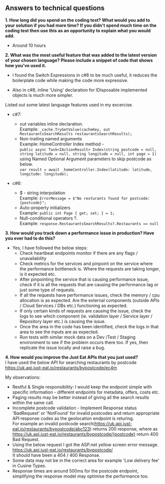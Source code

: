 ## Answers to technical questions

**1. How long did you spend on the coding test? What would you add to your solution if you had more time? If you didn't spend much time on the coding test then use this as an opportunity to explain what you would add.**
 * Around 10 hours

**2. What was the most useful feature that was added to the latest version of your chosen language? Please include a snippet of code that shows how you've used it.**

* I found the Switch Expressions in c#8 to be much useful, it reduces the boilerplate code while making the code more expressive. 

* Also in c#8, inline 'Using' declaration for IDisposable implemented objects is much more simpler.

Listed out some latest language features used in my excercise.
 * c#7:
	- out variables inline declaration.  
	Example: `_cache.TryGetValue(cacheKey, out RestaurantsSearchResults restaurantsSearchResults);`
	- Non-trailing named arguments  
	Example:  HomeController Index method -  
	`public async Task<IActionResult> Index(string postcode = null, string latitude = null, string longitude = null, int page = 1)`
	using Named Optional Argument parameters to skip postcode as below.  
	`var result = await _homeController.Index(latitude: latitude, longitude: longitude);`
	
 * c#6:
	- $ - string interpolation  
	Example: `ErrorMessage = $"No resturants found for postcode: {postcode}";`
	- Auto-property initializers  
	Example: `public int Page { get; set; } = 1;`
	- Null-conditional operators ?.  
	Example: `response.RestaurantsSearchResults?.Restaurants == null`

**3. How would you track down a performance issue in production? Have you ever had to do this?**
 - Yes, I have followed the below steps:
	* Check heartbeat endpoints monitor if there are any flags / unavailability
	* Check metrics for the services and pinpoint on the service where the performance bottleneck is. Where the requests are taking longer, is it expected etc.
	* After pinpointing the service that is causing performance issue, check if it is all the requests that are causing the performance lag or just some type of requests.
	* If all the requests have performance issues, check the memory / cpu allocation is as expected. Are the external components (outside APIs / Cloud Services / DBs etc.) functioning as expected.
	* If only certain kinds of requests are causing the issue, check the logs to see which component (ie. validation layer / Service layer / Repository layer etc.) is causing the issue.
	* Once the area in the code has been identified, check the logs in that area to see the inputs are as expected. 
	* Run tests with similar mock data on a Dev /Test / Staging environment to see if the problem occurs there too. If yes, then replicate the issue locally and raise a bug.

**4. How would you improve the Just Eat APIs that you just used?**  
I have used the below API for searching restaurants by postcode  
https://uk.api.just-eat.io/restaurants/bypostcode/ec4m  

My observations:
- Restful & Single responsibility: I would keep the endpoint simple with specific information - different endpoints for metadata, offers, costs etc.
- Paging results may be better instead of giving all the search results within the same call.
- Incomplete postcode validation - Implement Response status 'BadRequest' or 'NotFound' for invalid postcodes and return appropriate API response codes as the geolocation endpoint is returing.  
  For example an invalid postcode search(https://uk.api.just-eat.io/restaurants/bypostcode/abc123) returns 200 response, where as https://uk.api.just-eat.io/restaurants/bypostcode/{postcode} return 400 Bad Request.
- Using the below request I got the ASP.net yellow screen error message.  
  https://uk.api.just-eat.io/restaurants/bypostcode/<postcode>  
  It should have been a 404 / 400 Response.
- Some data may not be in the correct area for example 'Low delivery fee' in Cusine Types.
- Response times are around 500ms for the postcode endpoint, simplifying the response model may optimise the performance too.
